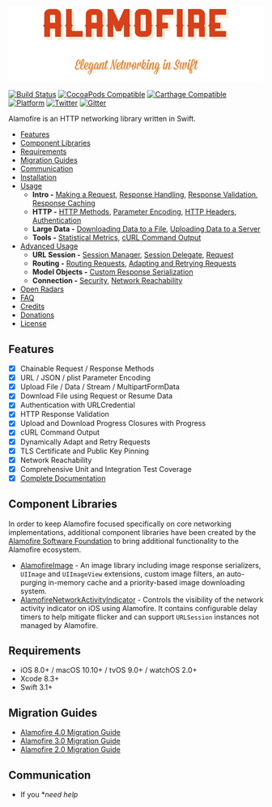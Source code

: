 ![Alamofire: Elegant Networking in Swift](https://raw.githubusercontent.com/Alamofire/Alamofire/master/alamofire.png)

[![Build Status](https://travis-ci.org/Alamofire/Alamofire.svg?branch=master)](https://travis-ci.org/Alamofire/Alamofire)
[![CocoaPods Compatible](https://img.shields.io/cocoapods/v/Alamofire.svg)](https://img.shields.io/cocoapods/v/Alamofire.svg)
[![Carthage Compatible](https://img.shields.io/badge/Carthage-compatible-4BC51D.svg?style=flat)](https://github.com/Carthage/Carthage)
[![Platform](https://img.shields.io/cocoapods/p/Alamofire.svg?style=flat)](https://alamofire.github.io/Alamofire)
[![Twitter](https://img.shields.io/badge/twitter-@AlamofireSF-blue.svg?style=flat)](http://twitter.com/AlamofireSF)
[![Gitter](https://badges.gitter.im/Alamofire/Alamofire.svg)](https://gitter.im/Alamofire/Alamofire?utm_source=badge&utm_medium=badge&utm_campaign=pr-badge)

Alamofire is an HTTP networking library written in Swift.

- [Features](#features)
- [Component Libraries](#component-libraries)
- [Requirements](#requirements)
- [Migration Guides](#migration-guides)
- [Communication](#communication)
- [Installation](#installation)
- [Usage](https://github.com/Alamofire/Alamofire/blob/master/Documentation/Usage.md)
    - **Intro -** [Making a Request](https://github.com/Alamofire/Alamofire/blob/master/Documentation/Usage.md#making-a-request), [Response Handling](https://github.com/Alamofire/Alamofire/blob/master/Documentation/Usage.md#response-handling), [Response Validation](https://github.com/Alamofire/Alamofire/blob/master/Documentation/Usage.md#response-validation), [Response Caching](https://github.com/Alamofire/Alamofire/blob/master/Documentation/Usage.md#response-caching)
	- **HTTP -** [HTTP Methods](https://github.com/Alamofire/Alamofire/blob/master/Documentation/Usage.md#http-methods), [Parameter Encoding](https://github.com/Alamofire/Alamofire/blob/master/Documentation/Usage.md#parameter-encoding), [HTTP Headers](https://github.com/Alamofire/Alamofire/blob/master/Documentation/Usage.md#http-headers), [Authentication](https://github.com/Alamofire/Alamofire/blob/master/Documentation/Usage.md#authentication)
	- **Large Data -** [Downloading Data to a File](https://github.com/Alamofire/Alamofire/blob/master/Documentation/Usage.md#downloading-data-to-a-file), [Uploading Data to a Server](https://github.com/Alamofire/Alamofire/blob/master/Documentation/Usage.md#uploading-data-to-a-server)
	- **Tools -** [Statistical Metrics](https://github.com/Alamofire/Alamofire/blob/master/Documentation/Usage.md#statistical-metrics), [cURL Command Output](https://github.com/Alamofire/Alamofire/blob/master/Documentation/Usage.md#curl-command-output)
- [Advanced Usage](https://github.com/Alamofire/Alamofire/blob/master/Documentation/AdvancedUsage.md)
	- **URL Session -** [Session Manager](https://github.com/Alamofire/Alamofire/blob/master/Documentation/AdvancedUsage.md#session-manager), [Session Delegate](https://github.com/Alamofire/Alamofire/blob/master/Documentation/AdvancedUsage.md#session-delegate), [Request](https://github.com/Alamofire/Alamofire/blob/master/Documentation/AdvancedUsage.md#request)
	- **Routing -** [Routing Requests](https://github.com/Alamofire/Alamofire/blob/master/Documentation/AdvancedUsage.md#routing-requests), [Adapting and Retrying Requests](https://github.com/Alamofire/Alamofire/blob/master/Documentation/AdvancedUsage.md#adapting-and-retrying-requests)
	- **Model Objects -** [Custom Response Serialization](https://github.com/Alamofire/Alamofire/blob/master/Documentation/AdvancedUsage.md#custom-response-serialization)
	- **Connection -** [Security](https://github.com/Alamofire/Alamofire/blob/master/Documentation/AdvancedUsage.md#security), [Network Reachability](https://github.com/Alamofire/Alamofire/blob/master/Documentation/AdvancedUsage.md#network-reachability)
- [Open Radars](#open-radars)
- [FAQ](#faq)
- [Credits](#credits)
- [Donations](#donations)
- [License](#license)

## Features

- [x] Chainable Request / Response Methods
- [x] URL / JSON / plist Parameter Encoding
- [x] Upload File / Data / Stream / MultipartFormData
- [x] Download File using Request or Resume Data
- [x] Authentication with URLCredential
- [x] HTTP Response Validation
- [x] Upload and Download Progress Closures with Progress
- [x] cURL Command Output
- [x] Dynamically Adapt and Retry Requests
- [x] TLS Certificate and Public Key Pinning
- [x] Network Reachability
- [x] Comprehensive Unit and Integration Test Coverage
- [x] [Complete Documentation](https://alamofire.github.io/Alamofire)

## Component Libraries

In order to keep Alamofire focused specifically on core networking implementations, additional component libraries have been created by the [Alamofire Software Foundation](https://github.com/Alamofire/Foundation) to bring additional functionality to the Alamofire ecosystem.

- [AlamofireImage](https://github.com/Alamofire/AlamofireImage) - An image library including image response serializers, `UIImage` and `UIImageView` extensions, custom image filters, an auto-purging in-memory cache and a priority-based image downloading system.
- [AlamofireNetworkActivityIndicator](https://github.com/Alamofire/AlamofireNetworkActivityIndicator) - Controls the visibility of the network activity indicator on iOS using Alamofire. It contains configurable delay timers to help mitigate flicker and can support `URLSession` instances not managed by Alamofire.

## Requirements

- iOS 8.0+ / macOS 10.10+ / tvOS 9.0+ / watchOS 2.0+
- Xcode 8.3+
- Swift 3.1+

## Migration Guides

- [Alamofire 4.0 Migration Guide](https://github.com/Alamofire/Alamofire/blob/master/Documentation/Alamofire%204.0%20Migration%20Guide.md)
- [Alamofire 3.0 Migration Guide](https://github.com/Alamofire/Alamofire/blob/master/Documentation/Alamofire%203.0%20Migration%20Guide.md)
- [Alamofire 2.0 Migration Guide](https://github.com/Alamofire/Alamofire/blob/master/Documentation/Alamofire%202.0%20Migration%20Guide.md)

## Communication

- If you **need help*